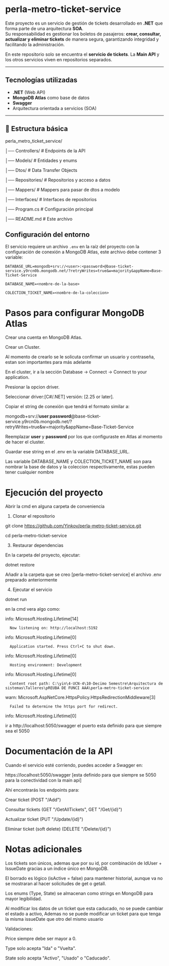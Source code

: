 ﻿# perla-metro-ticket-service
Este proyecto es un servicio de gestión de tickets desarrollado en **.NET**  que forma parte de una arquitectura **SOA**.  
Su responsabilidad es gestionar los boletos de pasajeros: **crear, consultar, actualizar y eliminar tickets** de manera segura, garantizando integridad y facilitando la administración.  

En este repositorio solo se encuentra el **servicio de tickets**. La **Main API** y los otros servicios viven en repositorios separados.

---

## Tecnologías utilizadas
- **.NET** (Web API)
- **MongoDB Atlas** como base de datos
- **Swagger** 
- Arquitectura orientada a servicios (SOA)

---

## 📂 Estructura básica
perla_metro_ticket_service/

│── Controllers/ # Endpoints de la API

│── Models/ # Entidades y enums

│── Dtos/ # Data Transfer Objects

│── Repositories/ # Repositorios y acceso a datos

│── Mappers/ # Mappers para pasar de dtos a modelo

│── Interfaces/ # Interfaces de repositorios

│── Program.cs # Configuración principal

│── README.md # Este archivo

## Configuración del entorno

El servicio requiere un archivo `.env` en la raíz del proyecto con la configuración de conexión a MongoDB Atlas, este archivo debe contener 3 variable:

`DATABASE_URL=mongodb+srv://<user>:<password>@base-ticket-service.y9rcn0b.mongodb.net/?retryWrites=true&w=majority&appName=Base-Ticket-Service`

`DATABASE_NAME=<nombre-de-la-base>`

`COLECTION_TICKET_NAME=<nombre-de-la-coleccion>`

# Pasos para configurar MongoDB Atlas

Crear una cuenta en MongoDB Atlas.

Crear un Cluster.

  Al momento de crearlo se le solicuta confirmar un usuario y contraseña, estan son importantes para más adelante

En el cluster, ir a la sección Database → Connect → Connect to your application.

  Presionar la opcion driver.

Seleccionar driver:[C#/.NET] versión: [2.25 or later].

Copiar el string de conexión que tendrá el formato similar a:

mongodb+srv://**user**:**password**@base-ticket-service.y9rcn0b.mongodb.net/?retryWrites=true&w=majority&appName=Base-Ticket-Service

Reemplazar **user** y **password** por los que configuraste en Atlas al momento de hacer el cluster.

Guardar ese string en el .env en la variable DATABASE_URL.

Las variable DATABASE_NAME y COLECTION_TICKET_NAME son para nombrar la base de datos y la coleccion respectivamente, estas pueden tener cualquier nombre


# Ejecución del proyecto
Abrir la cmd en alguna carpeta de conveniencia

1. Clonar el repositorio
   
git clone https://github.com/Yinkov/perla-metro-ticket-service.git

cd perla-metro-ticket-service

3. Restaurar dependencias

En la carpeta del proyecto, ejecutar:

dotnet restore

Añadir a la carpeta que se creo [perla-metro-ticket-service] el archivo .env preparado anteriormente

4. Ejecutar el servicio

dotnet run

en la cmd vera algo como:

info: Microsoft.Hosting.Lifetime[14]

      Now listening on: http://localhost:5192
      
info: Microsoft.Hosting.Lifetime[0]

      Application started. Press Ctrl+C to shut down.
      
info: Microsoft.Hosting.Lifetime[0]

      Hosting environment: Development
      
info: Microsoft.Hosting.Lifetime[0]

      Content root path: C:\yin\4-UCN-4\10-Decimo Semestre\Arquitectura de sistemas\Talleres\pREUBA DE FUNCI AAA\perla-metro-ticket-service
      
warn: Microsoft.AspNetCore.HttpsPolicy.HttpsRedirectionMiddleware[3]

      Failed to determine the https port for redirect.
      
info: Microsoft.Hosting.Lifetime[0]

ir a http://localhost:5050/swagger
el puerto esta definido para que siempre sea el 5050



#  Documentación de la API

Cuando el servicio esté corriendo, puedes acceder a Swagger en:

 https://localhost:5050/swagger [esta definido para que siempre se 5050 para la conectividad con la main api]

Ahí encontrarás los endpoints para:

Crear ticket (POST "/Add")

Consultar tickets (GET "/GetAllTickets", GET "/Get/{id}")

Actualizar ticket (PUT "/Update/{id}")

Eliminar ticket (soft delete) (DELETE "/Delete/{id}")

# Notas adicionales

Los tickets son únicos, ademas que por su id, por combinación de IdUser + IssueDate gracias a un índice único en MongoDB.

El borrado es lógico (isActive = false) para mantener historial, aunque va no se mostraran al hacer solicitudes de get o getall.

Los enums (Type, State) se almacenan como strings en MongoDB para mayor legibilidad.

Al modificar los datos de un ticket que esta caducado, no se puede cambiar el estado a activo, Ademas no se puede modificar un ticket para que tenga la misma issueDate que otro del mismo usuario

Validaciones:

Price siempre debe ser mayor a 0.

Type solo acepta "Ida" o "Vuelta".

State solo acepta "Activo", "Usado" o "Caducado".











